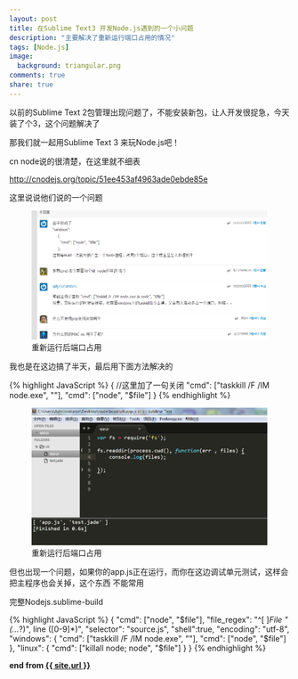 ```yaml
---
layout: post
title: 在Sublime Text3 开发Node.js遇到的一个小问题
description: "主要解决了重新运行端口占用的情况"
tags: [Node.js]
image:
  background: triangular.png
comments: true
share: true
---
```



以前的Sublime Text 2包管理出现问题了，不能安装新包，让人开发很捉急，今天装了个3，这个问题解决了

那我们就一起用Sublime Text 3 来玩Node.js吧！

cn node说的很清楚，在这里就不细表

<a href="http://cnodejs.org/topic/51ee453af4963ade0ebde85e">http://cnodejs.org/topic/51ee453af4963ade0ebde85e</a>

这里说说他们说的一个问题

<figure>
	<a href="/images/article/10.jpg">
		<img src="/images/article/10.jpg" alt="home" />
	</a>
	<figcaption>重新运行后端口占用</figcaption>
</figure>

我也是在这边搞了半天，最后用下面方法解决的

{% highlight JavaScript %}
{
	//这里加了一句关闭
	"cmd": ["taskkill /F /IM node.exe", ""],
	"cmd": ["node", "$file"]
}
{% endhighlight %}


<figure>
	<a href="/images/article/9.jpg">
		<img src="/images/article/9.jpg" alt="home" />
	</a>
	<figcaption>重新运行后端口占用</figcaption>
</figure>

但也出现一个问题，如果你的app.js正在运行，而你在这边调试单元测试，这样会把主程序也会关掉，这个东西
不能常用

完整Nodejs.sublime-build

{% highlight JavaScript %}
{
  "cmd": ["node", "$file"],
  "file_regex": "^[ ]*File \"(...*?)\", line ([0-9]*)",
  "selector": "source.js",
  "shell":true,
  "encoding": "utf-8",
  "windows":
    {
	"cmd": ["taskkill /F /IM node.exe", ""],
    	"cmd": ["node", "$file"]
    },
  "linux":
    {
        "cmd": ["killall node; node", "$file"]
    }
}
{% endhighlight %}
    
    

<strong>end from <a href="{{ site.url }}"> {{ site.url }}</a></strong>